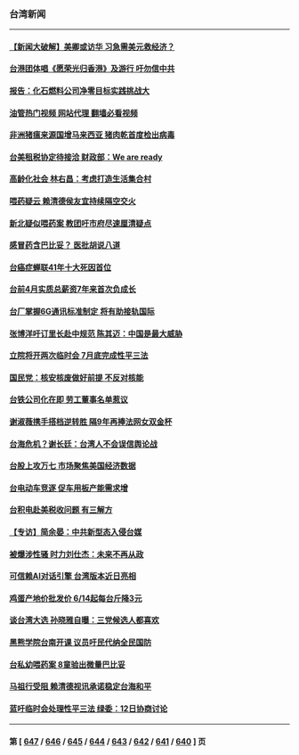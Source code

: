 ### 台湾新闻
---
#### [【新闻大破解】美卿或访华 习急需美元救经济？](../../pages/ncid1349361/n14014752.md?06131245) 
#### [台港团体唱《愿荣光归香港》及游行 吁勿信中共](../../pages/ncid1349361/n14014533.md?06131245) 
#### [报告：化石燃料公司净零目标实践挑战大](../../pages/ncid1349361/n14014711.md?06131245) 
#### [油管热门视频 网站代理 翻墙必看视频](http://138.2.39.72:81/youtube.html?epic-marker?06131245)
#### [非洲猪瘟来源国增马来西亚 猪肉乾首度检出病毒](../../pages/ncid1349361/n14014715.md?06131245) 
#### [台美租税协定待接洽 财政部：We are ready](../../pages/ncid1349361/n14014712.md?06131245) 
#### [高龄化社会 林右昌：考虑打造生活集合村](../../pages/ncid1349361/n14014719.md?06131245) 
#### [喂药疑云 赖清德侯友宜持续隔空交火](../../pages/ncid1349361/n14014676.md?06131245) 
#### [新北疑似喂药案 教团吁市府尽速厘清疑点](../../pages/ncid1349361/n14014684.md?06131245) 
#### [感冒药含巴比妥？ 医批胡说八道](../../pages/ncid1349361/n14014674.md?06131245) 
#### [台癌症蝉联41年十大死因首位](../../pages/ncid1349361/n14014685.md?06131245) 
#### [台前4月实质总薪资7年来首次负成长](../../pages/ncid1349361/n14014615.md?06131245) 
#### [台厂掌握6G通讯标准制定 将有助接轨国际](../../pages/ncid1349361/n14014613.md?06131245) 
#### [张博洋吁订里长赴中规范 陈其迈：中国是最大威胁](../../pages/ncid1349361/n14014610.md?06131245) 
#### [立院将开两次临时会 7月底完成性平三法](../../pages/ncid1349361/n14014642.md?06131245) 
#### [国民党：核安核废做好前提 不反对核能](../../pages/ncid1349361/n14014645.md?06131245) 
#### [台铁公司化在即 劳工董事名单惹议](../../pages/ncid1349361/n14014647.md?06131245) 
#### [谢淑薇携手搭档逆转胜 隔9年再捧法网女双金杯](../../pages/ncid1349361/n14014332.md?06131245) 
#### [台海危机？谢长廷：台湾人不会误信舆论战](../../pages/ncid1349361/n14014155.md?06131245) 
#### [台股上攻万七 市场聚焦美国经济数据](../../pages/ncid1349361/n14014156.md?06131245) 
#### [台电动车竞逐 促车用板产能需求增](../../pages/ncid1349361/n14014157.md?06131245) 
#### [台积电赴美税收问题 有三解方](../../pages/ncid1349361/n14014158.md?06131245) 
#### [【专访】简余晏：中共新型态入侵台媒](../../pages/ncid1349361/n14014161.md?06131245) 
#### [被爆涉性骚 时力刘仕杰：未来不再从政](../../pages/ncid1349361/n14014154.md?06131245) 
#### [可信赖AI对话引擎 台湾版本近日亮相](../../pages/ncid1349361/n14014149.md?06131245) 
#### [鸡蛋产地价批发价 6/14起每台斤降3元](../../pages/ncid1349361/n14014150.md?06131245) 
#### [谈台湾大选 孙晓雅自曝：三党候选人都喜欢](../../pages/ncid1349361/n14014116.md?06131245) 
#### [黑熊学院台南开课 议员吁民代纳全民国防](../../pages/ncid1349361/n14014094.md?06131245) 
#### [台私幼喂药案 8童验出微量巴比妥](../../pages/ncid1349361/n14014110.md?06131245) 
#### [马祖行受阻 赖清德视讯承诺稳定台海和平](../../pages/ncid1349361/n14014112.md?06131245) 
#### [蓝吁临时会处理性平三法 绿委：12日协商讨论](../../pages/ncid1349361/n14014114.md?06131245) 

---
#### 第 [ [647](./647.md?06131245) / [646](./646.md?06131245) / [645](./645.md?06131245) / [644](./644.md?06131245) / [643](./643.md?06131245) / [642](./642.md?06131245) / [641](./641.md?06131245) / [640](./640.md?06131245) ] 页
